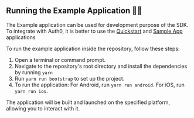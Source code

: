 ## Running the Example Application 🏃‍♂️

The Example application can be used for development purpose of the SDK. To integrate with Auth0, it is better to use the [Quickstart](https://auth0.com/docs/quickstart/native/react-native/interactive) and [Sample App](https://github.com/auth0-samples/auth0-react-native-sample/tree/master/00-Login-Hooks) applications

To run the example application inside the repository, follow these steps:

1. Open a terminal or command prompt.
2. Navigate to the repository's root directory and install the dependencies by running `yarn`
3. Run `yarn run bootstrap` to set up the project.
4. To run the application:
   For Android, run `yarn run android`.
   For iOS, run `yarn run ios`.

The application will be built and launched on the specified platform, allowing you to interact with it.
